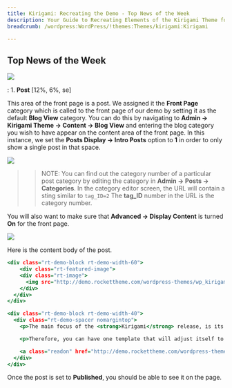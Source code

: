 ```yaml
---
title: Kirigami: Recreating the Demo - Top News of the Week
description: Your Guide to Recreating Elements of the Kirigami Theme for WordPress
breadcrumb: /wordpress:WordPress/!themes:Themes/kirigami:Kirigami

---
```


Top News of the Week
-----

![][demo1]

:	1. **Post** [12%, 6%, se]

This area of the front page is a post. We assigned it the **Front Page** category which is called to the front page of our demo by setting it as the default **Blog View** category. You can do this by navigating to **Admin -> Kirigami Theme -> Content -> Blog View** and entering the blog category you wish to have appear on the content area of the front page. In this instance, we set the **Posts Display -> Intro Posts** option to **1** in order to only show a single post in that space.

![][blogview]

>> NOTE: You can find out the category number of a particular post category by editing the category in **Admin -> Posts -> Categories**. In the category editor screen, the URL will contain a sting similar to `tag_ID=2` The **tag_ID** number in the URL is the category number.

You will also want to make sure that **Advanced -> Display Content** is turned **On** for the front page. 

![][postbody]

Here is the content body of the post.

~~~ .html
<div class="rt-demo-block rt-demo-width-60">
    <div class="rt-featured-image">
    <div class="rt-image">
      <img src="http://demo.rockettheme.com/wordpress-themes/wp_kirigami/wp-content/rockettheme/rt_kirigami_wp/frontpage/general/fp-featured.jpg" alt="image" />
    </div>
  </div>
</div>  

<div class="rt-demo-block rt-demo-width-40">
  <div class="rt-demo-spacer nomargintop">
    <p>The main focus of the <strong>Kirigami</strong> release, is its Responsive Layout. <span class="hidden-tablet"><strong>Responsive</strong> effectively means a design that will adapt automatically to match whatever device or window size is loading it.</span></p> 

    <p>Therefore, you can have one template that will adjust itself to a <strong>mobile</strong>, tablet or desktop, without necessarily needing to load a separate layout with different content.</p>

    <a class="readon" href="http://demo.rockettheme.com/wordpress-themes/wp_kirigami/features/"><span>See More</span></a>
  </div>
</div>
~~~

Once the post is set to **Published**, you should be able to see it on the page.

[demo1]: assets/wp_kirigami_demo_5.jpeg
[postbody]: assets/postbody.jpeg
[blogview]: assets/blogview.jpeg